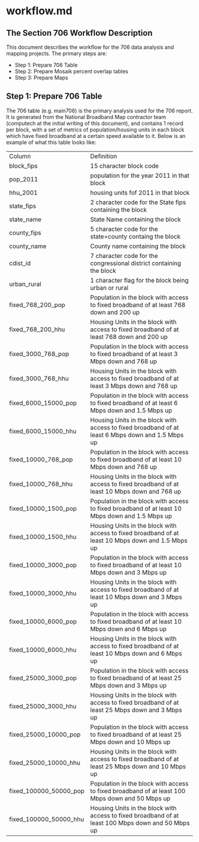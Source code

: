 workflow.md
===========

The Section 706 Workflow Description
------------------------------------

This document describes the workflow for the 706 data analysis and mapping projects.  The primary steps are:
- Step 1: Prepare 706 Table
- Step 2: Prepare Mosaik percent overlap tables
- Step 3: Prepare Maps


Step 1: Prepare 706 Table
-------------------------
The 706 table (e.g. main706) is the primary analysis used for the 706 report.  It is generated from the National Broadband Map contractor team (computech at the initial writing of this document), and contains 1 record per block, with a set of metrics of population/housing units in each block which have fixed broadband at a certain speed available to it.  Below is an example of what this table looks like:

<table>
	<tr><td>Column</td><td>Definition</td></tr>
    <tr><td>block_fips</td><td>15 character block code </td></tr>
    <tr><td>pop_2011</td><td>population for the year 2011 in that block</td></tr>
    <tr><td>hhu_2001</td><td>housing units fof 2011 in that block</td></tr>
    <tr><td>state_fips</td><td>2 character code for the State fips containing the block</td></tr>
    <tr><td>state_name</td><td>State Name containing the block</td></tr>
    <tr><td>county_fips</td><td>5 character code for the state+county containg the block</td></tr>
    <tr><td>county_name</td><td>County name containing the block</td></tr>
    <tr><td>cdist_id</td><td>7 character code for the congressional district containing the block</td></tr>
    <tr><td>urban_rural</td><td>1 character flag for the block being urban or rural</td></tr>
    <tr><td>fixed_768_200_pop</td><td>Population in the block with access to fixed broadband of at least 768 down and 200 up</td></tr>
    <tr><td>fixed_768_200_hhu</td><td>Housing Units in the block with access to fixed broadband of at least 768 down and 200 up</td></tr>
    <tr><td>fixed_3000_768_pop</td><td>Population in the block with access to fixed broadband of at least 3 Mbps down and 768 up</td></tr>
    <tr><td>fixed_3000_768_hhu</td><td>Housing Units in the block with access to fixed broadband of at least 3 Mbps down and 768 up</td></tr>
    <tr><td>fixed_6000_15000_pop</td><td>Population in the block with access to fixed broadband of at least 6 Mbps down and 1.5 Mbps up</td></tr>
    <tr><td>fixed_6000_15000_hhu</td><td>Housing Units in the block with access to fixed broadband of at least 6 Mbps down and 1.5 Mbps up</td></tr>
    <tr><td>fixed_10000_768_pop</td><td>Population in the block with access to fixed broadband of at least 10 Mbps down and 768 up</td></tr>
    <tr><td>fixed_10000_768_hhu</td><td>Housing Units in the block with access to fixed broadband of at least 10 Mbps down and 768 up</td></tr>
    <tr><td>fixed_10000_1500_pop</td><td>Population in the block with access to fixed broadband of at least 10 Mbps down and 1.5 Mbps up</td></tr>
    <tr><td>fixed_10000_1500_hhu</td><td>Housing Units in the block with access to fixed broadband of at least 10 Mbps down and 1.5 Mbps up</td></tr>    
    <tr><td>fixed_10000_3000_pop</td><td>Population in the block with access to fixed broadband of at least 10 Mbps down and 3 Mbps up</td></tr> 
    <tr><td>fixed_10000_3000_hhu</td><td>Housing Units in the block with access to fixed broadband of at least 10 Mbps down and 3 Mbps up</td></tr>
    <tr><td>fixed_10000_6000_pop</td><td>Population in the block with access to fixed broadband of at least 10 Mbps down and 6 Mbps up</td></tr>
    <tr><td>fixed_10000_6000_hhu</td><td>Housing Units in the block with access to fixed broadband of at least 10 Mbps down and 6 Mbps up</td></tr>
    <tr><td>fixed_25000_3000_pop</td><td>Population in the block with access to fixed broadband of at least 25 Mbps down and 3 Mbps up</td></tr>
    <tr><td>fixed_25000_3000_hhu</td><td>Housing Units in the block with access to fixed broadband of at least 25 Mbps down and 3 Mbps up</td></tr>
    <tr><td>fixed_25000_10000_pop</td><td>Population in the block with access to fixed broadband of at least 25 Mbps down and 10 Mbps up</td></tr>
    <tr><td>fixed_25000_10000_hhu</td><td>Housing Units in the block with access to fixed broadband of at least 25 Mbps down and 10 Mbps up</td></tr>
    <tr><td>fixed_100000_50000_pop</td><td>Population in the block with access to fixed broadband of at least 100 Mbps down and 50 Mbps up</td></tr>
    <tr><td>fixed_100000_50000_hhu</td><td>Housing Units in the block with access to fixed broadband of at least 100 Mbps down and 50 Mbps up</td></tr>
</table>





